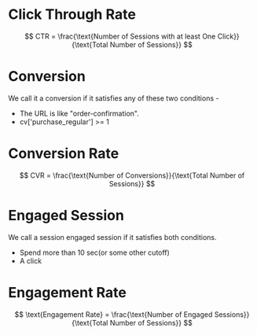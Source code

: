 # Click Through Rate
$$ CTR = \frac{\text{Number of Sessions with at least One Click}}{\text{Total Number of Sessions}} $$

# Conversion
We call it a conversion if it satisfies any of these two conditions - 
- The URL is like "order-confirmation".
- cv['purchase_regular'] >= 1

# Conversion Rate
$$
CVR = \frac{\text{Number of Conversions}}{\text{Total Number of Sessions}}
$$
# Engaged Session
We call a session engaged session if it satisfies both conditions.
- Spend more than 10 sec(or some other cutoff)
- A click

# Engagement Rate
$$
\text{Engagement Rate} = \frac{\text{Number of Engaged Sessions}}{\text{Total Number of Sessions}}
$$